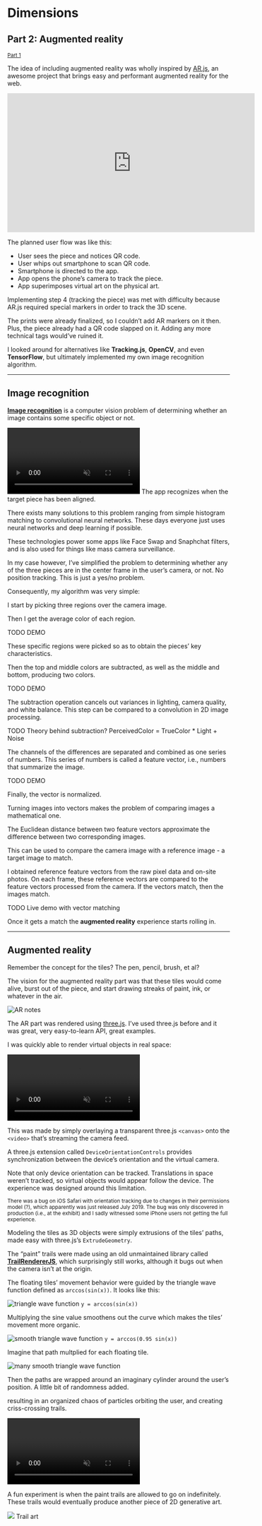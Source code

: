 <!--{
	"template": "work",
	"data": "projects_byid.dimensions"
}-->

# Dimensions

## Part 2: Augmented reality

<small class="small-block">[Part 1](dimensions.html)</small>

The idea of including augmented reality was wholly inspired by [AR.js](https://github.com/jeromeetienne/AR.js), an awesome project that brings easy and performant augmented reality for the web.

<iframe width="560" height="315" src="https://www.youtube-nocookie.com/embed/0MtvjFg7tik" frameborder="0" allow="accelerometer; autoplay; encrypted-media; gyroscope; picture-in-picture" allowfullscreen></iframe>

The planned user flow was like this:

* User sees the piece and notices QR code.
* User whips out smartphone to scan QR code.
* Smartphone is directed to the app.
* App opens the phone’s camera to track the piece.
* App superimposes virtual art on the physical art.

Implementing step 4 (tracking the piece) was met with difficulty because AR.js required special markers in order to track the 3D scene.

The prints were already finalized, so I couldn’t add AR markers on it then. Plus, the piece already had a QR code slapped on it. Adding any more technical tags would’ve ruined it.

I looked around for alternatives like **Tracking.js**, **OpenCV**, and even **TensorFlow**, but ultimately implemented my own image recognition algorithm.

---

## Image recognition

[**Image recognition**](https://en.wikipedia.org/wiki/Computer_vision#Recognition) is a computer vision problem of determining whether an image contains some specific object or not.

<span class="bleed">
  <video muted autoplay loop playsinline>
    <source src="../video/dimensions_imagerec.mp4">
    <a href="../video/dimensions_imagerec.mp4">Demo video</a>
  </video>
</span>
<span class="caption">The app recognizes when the target piece has been aligned.</span>

There exists many solutions to this problem ranging from simple histogram matching to convolutional neural networks. These days everyone just uses neural networks and deep learning if possible.

These technologies power some apps like Face Swap and Snaphchat filters, and is also used for things like mass camera surveillance.

In my case however, I’ve simplified the problem to determining whether any of the three pieces are in the center frame in the user’s camera, or not. No position tracking. This is just a yes/no problem.

Consequently, my algorithm was very simple:

I start by picking three regions over the camera image.

Then I get the average color of each region.

TODO DEMO

These specific regions were picked so as to obtain the pieces’ key characteristics.

Then the top and middle colors are subtracted, as well as the middle and bottom, producing two colors.

TODO DEMO

The subtraction operation cancels out variances in lighting, camera quality, and white balance. This step can be compared to a convolution in 2D image processing.

TODO Theory behind subtraction?
PerceivedColor = TrueColor * Light + Noise

The channels of the differences are separated and combined as one series of numbers. This series of numbers is called a feature vector, i.e., numbers that summarize the image.

TODO DEMO

Finally, the vector is normalized.

Turning images into vectors makes the problem of comparing images a mathematical one.

The Euclidean distance between two feature vectors approximate the difference between two corresponding images.

This can be used to compare the camera image with a reference image - a target image to match.

I obtained reference feature vectors from the raw pixel data and on-site photos. On each frame, these reference vectors are compared to the feature vectors processed from the camera. If the vectors match, then the images match.

TODO Live demo with vector matching

Once it gets a match the **augmented reality** experience starts rolling in.

---

## Augmented reality

Remember the concept for the tiles? The pen, pencil, brush, et al?

The vision for the augmented reality part was that these tiles would come alive, burst out of the piece, and start drawing streaks of paint, ink, or whatever in the air.

![AR notes](../img/dimensions_arnotes.jpg)

The AR part was rendered using [three.js](https://threejs.org/). I’ve used three.js before and it was great, very easy-to-learn API, great examples.

I was quickly able to render virtual objects in real space:

<video muted autoplay loop playsinline>
  <source src="../video/dimensions_ar1.mp4">
  <a href="../video/dimensions_ar1.mp4">Demo video</a>
</video>

This was made by simply overlaying a transparent three.js `<canvas>` onto the `<video>` that’s streaming the camera feed.

A three.js extension called `DeviceOrientationControls` provides synchronization between the device’s orientation and the virtual camera.

Note that only device orientation can be tracked. Translations in space weren’t tracked, so virtual objects would appear follow the device. The experience was designed around this limitation.

<small class="small-block">There was a bug on iOS Safari with orientation tracking due to changes in their permissions model (?), which apparently was just released July 2019. The bug was only discovered in production (i.e., at the exhibit) and I sadly witnessed some iPhone users not getting the full experience.</small>

Modeling the tiles as 3D objects were simply extrusions of the tiles’ paths, made easy with three.js’s `ExtrudeGeometry`.

The “paint” trails were made using an old unmaintained library called [**TrailRendererJS**](https://github.com/mkkellogg/TrailRendererJS), which surprisingly still works, although it bugs out when the camera isn’t at the origin.

The floating tiles’ movement behavior were guided by the triangle wave function defined as `arccos(sin(x))`. It looks like this:

<span>![triangle wave function](../img/dimensions_trianglewave.png)
  <span class="caption">`y = arccos(sin(x))`</span>
</span>

Multiplying the sine value smoothens out the curve which makes the tiles’ movement more organic.

<span>![smooth triangle wave function](../img/dimensions_trianglewave2.png)
  <span class="caption">`y = arccos(0.95 sin(x))`</span>
</span>

Imagine that path multplied for each floating tile.

![many smooth triangle wave function](../img/dimensions_waves.png)

Then the paths are wrapped around an imaginary cylinder around the user’s position. A little bit of randomness added.

resulting in an organized chaos of particles orbiting the user, and creating criss-crossing trails.

<video muted autoplay loop playsinline>
  <source src="../video/dimensions_trail.mp4">
  <a href="../video/dimensions_trail.mp4">Demo video</a>
</video>

A fun experiment is when the paint trails are allowed to go on indefinitely. These trails would eventually produce another piece of 2D generative art.

<span>![](../img/dimensions_trailart.png)
  <span class="caption">Trail art</span>
</span>

